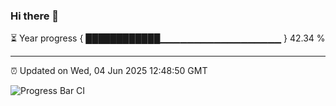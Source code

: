 ### Hi there 👋

⏳ Year progress { ████████████▁▁▁▁▁▁▁▁▁▁▁▁▁▁▁▁▁▁ } 42.34 %

---

⏰ Updated on Wed, 04 Jun 2025 12:48:50 GMT

![Progress Bar CI](https://github.com/liununu/liununu/workflows/Progress%20Bar%20CI/badge.svg)
